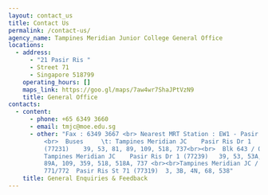 ```yaml
---
layout: contact_us
title: Contact Us
permalink: /contact-us/
agency_name: Tampines Meridian Junior College General Office
locations:
  - address:
      - "21 Pasir Ris "
      - Street 71
      - Singapore 518799
    operating_hours: []
    maps_link: https://goo.gl/maps/7aw4wr7ShaJPtVzN9
    title: General Office
contacts:
  - content:
      - phone: +65 6349 3660
      - email: tmjc@moe.edu.sg
      - other: "Fax : 6349 3667 <br> Nearest MRT Station : EW1 - Pasir Ris
          <br>  Buses     \t: Tampines Meridian JC    Pasir Ris Dr 1
          (77231)    39, 53, 81, 89, 109, 518, 737<br><br>  Blk 643 / Opp
          Tampines Meridian JC    Pasir Ris Dr 1 (77239)   39, 53, 53A, 81, 89,
          89A, 109, 359, 518, 518A, 737 <br><br>Tampines Meridian JC / Opp Blks
          771/772  Pasir Ris St 71 (77319)  3, 3B, 4N, 68, 538"
    title: General Enquiries & Feedback
---
```


